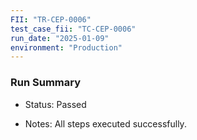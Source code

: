 ```yaml
---
FII: "TR-CEP-0006"
test_case_fii: "TC-CEP-0006"
run_date: "2025-01-09"
environment: "Production"
---
```

### Run Summary
-  Status: Passed

-  Notes: All steps executed successfully.